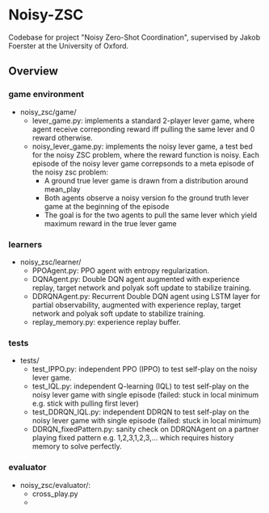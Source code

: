 # Noisy-ZSC
Codebase for project "Noisy Zero-Shot Coordination", supervised by Jakob Foerster at the University of Oxford. 

## Overview

### game environment
- noisy_zsc/game/
    - lever_game.py: implements a standard 2-player lever game, where agent receive correponding reward iff pulling the same lever and 0 reward otherwise.  
    - noisy_lever_game.py: implements the noisy lever game, a test bed for the noisy ZSC problem, where the reward function is noisy. Each episode of the noisy lever game correpsonds to a meta episode of the noisy zsc problem: 
        - A ground true lever game is drawn from a distribution around mean_play
        - Both agents observe a noisy version fo the ground truth lever game at the beginning of the episode
        - The goal is for the two agents to pull the same lever which yield maximum reward in the true lever game

### learners
- noisy_zsc/learner/
    - PPOAgent.py: PPO agent with entropy regularization.
    - DQNAgent.py: Double DQN agent augmented with experience replay, target network and polyak soft update to stabilize training.
    - DDRQNAgent.py: Recurrent Double DQN agent using LSTM layer for partial observability, augmented with experience replay, target network and polyak soft update to stabilize training.
    - replay_memory.py: experience replay buffer. 

### tests
- tests/
    - test_IPPO.py: independent PPO (IPPO) to test self-play on the noisy lever game. 
    - test_IQL.py: independent Q-learning (IQL) to test self-play on the noisy lever game with single episode (failed: stuck in local minimum e.g. stick with pulling first lever)
    - test_DDRQN_IQL.py: independent DDRQN to test self-play on the noisy lever game with single episode (failed: stuck in local minimum)
    - DDRQN_fixedPattern.py: sanity check on DDRQNAgent on a partner playing fixed pattern e.g. 1,2,3,1,2,3,... which requires history memory to solve perfectly. 



### evaluator
- noisy_zsc/evaluator/:
    - cross_play.py
    - 

